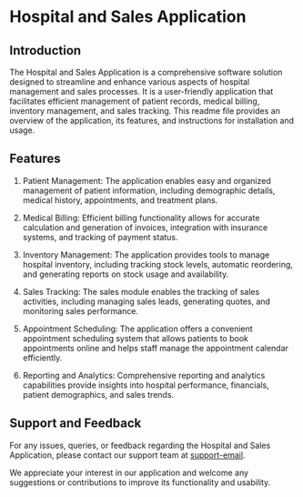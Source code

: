 # Hospital and Sales Application

## Introduction
The Hospital and Sales Application is a comprehensive software solution designed to streamline and enhance various aspects of hospital management and sales processes. It is a user-friendly application that facilitates efficient management of patient records, medical billing, inventory management, and sales tracking. This readme file provides an overview of the application, its features, and instructions for installation and usage.

## Features

1. Patient Management: The application enables easy and organized management of patient information, including demographic details, medical history, appointments, and treatment plans.

2. Medical Billing: Efficient billing functionality allows for accurate calculation and generation of invoices, integration with insurance systems, and tracking of payment status.

3. Inventory Management: The application provides tools to manage hospital inventory, including tracking stock levels, automatic reordering, and generating reports on stock usage and availability.

4. Sales Tracking: The sales module enables the tracking of sales activities, including managing sales leads, generating quotes, and monitoring sales performance.

5. Appointment Scheduling: The application offers a convenient appointment scheduling system that allows patients to book appointments online and helps staff manage the appointment calendar efficiently.

6. Reporting and Analytics: Comprehensive reporting and analytics capabilities provide insights into hospital performance, financials, patient demographics, and sales trends.

## Support and Feedback
For any issues, queries, or feedback regarding the Hospital and Sales Application, please contact our support team at [support-email](tkach.yevhenii23@gmail.com).

We appreciate your interest in our application and welcome any suggestions or contributions to improve its functionality and usability.
 
